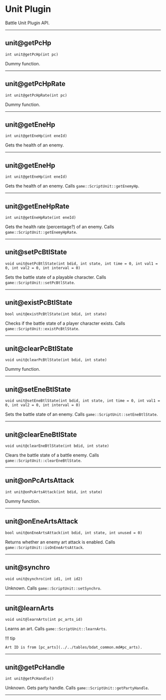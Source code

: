 # Unit Plugin

Battle Unit Plugin API.

---

## unit@getPcHp

`int unit@getPcHp(int pc)`

Dummy function.

---

## unit@getPcHpRate

`int unit@getPcHpRate(int pc)`

Dummy function.

---

## unit@getEneHp

`int unit@getEneHp(int eneId)`

Gets the health of an enemy.

---

## unit@getEneHp

`int unit@getEneHp(int eneId)`

Gets the health of an enemy. Calls `game::ScriptUnit::getEnemyHp`.

---

## unit@getEneHpRate

`int unit@getEneHpRate(int eneId)`

Gets the health rate (percentage?) of an enemy. Calls `game::ScriptUnit::getEnemyHpRate`.

---

## unit@setPcBtlState

`void unit@setPcBtlState(int bdid, int state, int time = 0, int val1 = 0, int val2 = 0, int interval = 0)`

Sets the battle state of a playable character. Calls `game::ScriptUnit::setPcBtlState`.

---

## unit@existPcBtlState

`bool unit@existPcBtlState(int bdid, int state)`

Checks if the battle state of a player character exists. Calls `game::ScriptUnit::existPcBtlState`.

---

## unit@clearPcBtlState

`void unit@clearPcBtlState(int bdid, int state)`

Dummy function.

---

## unit@setEneBtlState

`void unit@setEneBtlState(int bdid, int state, int time = 0, int val1 = 0, int val2 = 0, int interval = 0)`

Sets the battle state of an enemy. Calls `game::ScriptUnit::setEneBtlState`.

---

## unit@clearEneBtlState

`void unit@clearEneBtlState(int bdid, int state)`

Clears the battle state of a battle enemy. Calls `game::ScriptUnit::clearEneBtlState`.

---

## unit@onPcArtsAttack

`int unit@onPcArtsAttack(int bdid, int state)`

Dummy function.

---

## unit@onEneArtsAttack

`bool unit@onEneArtsAttack(int bdid, int state, int unused = 0)`

Returns whether an enemy art attack is enabled. Calls `game::ScriptUnit::isOnEneArtsAttack`.

---

## unit@synchro

`void unit@synchro(int id1, int id2)`

Unknown. Calls `game::ScriptUnit::setSynchro`.

---

## unit@learnArts

`void unit@learnArts(int pc_arts_id)`

Learns an art. Calls `game::ScriptUnit::learnArts`.

!!! tip

    Art ID is from [pc_arts](../../tables/bdat_common.md#pc_arts).
    
---

## unit@getPcHandle

`int unit@getPcHandle()`

Unknown. Gets party handle. Calls `game::ScriptUnit::getPartyHandle`.
 
---